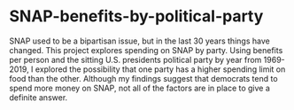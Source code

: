 # SNAP-benefits-by-political-party
SNAP used to be a bipartisan issue, but in the last 30 years things have changed. This project explores spending on SNAP by party.
Using benefits per person and the sitting U.S. presidents political party by year from 1969-2019, I explored the possibility that 
one party has a higher spending limit on food than the other. Although my findings suggest that democrats tend to spend more money 
on SNAP, not all of the factors are in place to give a definite answer. 
